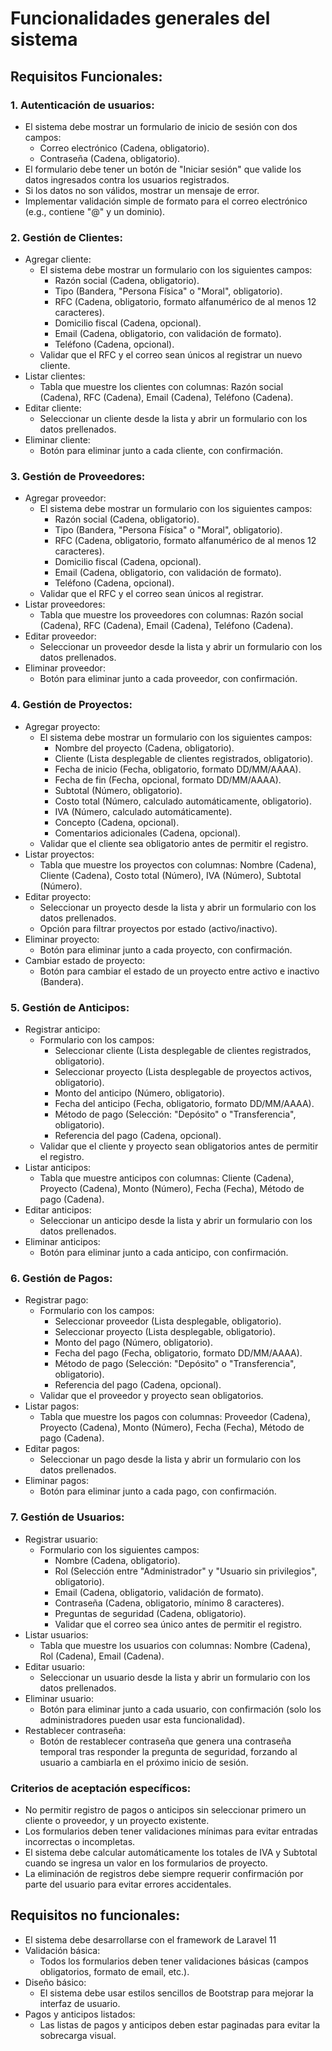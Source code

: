 # Funcionalidades generales del sistema

## Requisitos Funcionales:

### 1. Autenticación de usuarios:
* El sistema debe mostrar un formulario de inicio de sesión con dos campos:
    * Correo electrónico (Cadena, obligatorio).
    * Contraseña (Cadena, obligatorio).
* El formulario debe tener un botón de "Iniciar sesión" que valide los datos ingresados contra los usuarios registrados.
* Si los datos no son válidos, mostrar un mensaje de error.
* Implementar validación simple de formato para el correo electrónico (e.g., contiene "@" y un dominio).

### 2. Gestión de Clientes:
* Agregar cliente:
    * El sistema debe mostrar un formulario con los siguientes campos:
        * Razón social (Cadena, obligatorio).
        * Tipo (Bandera, "Persona Física" o "Moral", obligatorio).
        * RFC (Cadena, obligatorio, formato alfanumérico de al menos 12 caracteres).
        * Domicilio fiscal (Cadena, opcional).
        * Email (Cadena, obligatorio, con validación de formato).
        * Teléfono (Cadena, opcional).
    * Validar que el RFC y el correo sean únicos al registrar un nuevo cliente.
* Listar clientes:
    * Tabla que muestre los clientes con columnas: Razón social (Cadena), RFC (Cadena), Email (Cadena), Teléfono (Cadena).
* Editar cliente:
    * Seleccionar un cliente desde la lista y abrir un formulario con los datos prellenados.
* Eliminar cliente:
    * Botón para eliminar junto a cada cliente, con confirmación.

### 3. Gestión de Proveedores:
* Agregar proveedor:
    * El sistema debe mostrar un formulario con los siguientes campos:
        * Razón social (Cadena, obligatorio).
        * Tipo (Bandera, "Persona Física" o "Moral", obligatorio).
        * RFC (Cadena, obligatorio, formato alfanumérico de al menos 12 caracteres).
        * Domicilio fiscal (Cadena, opcional).
        * Email (Cadena, obligatorio, con validación de formato).
        * Teléfono (Cadena, opcional).
    * Validar que el RFC y el correo sean únicos al registrar.
* Listar proveedores:
    * Tabla que muestre los proveedores con columnas: Razón social (Cadena), RFC (Cadena), Email (Cadena), Teléfono (Cadena).
* Editar proveedor:
    * Seleccionar un proveedor desde la lista y abrir un formulario con los datos prellenados.
* Eliminar proveedor:
    * Botón para eliminar junto a cada proveedor, con confirmación.

### 4. Gestión de Proyectos:
* Agregar proyecto:
    * El sistema debe mostrar un formulario con los siguientes campos:
        * Nombre del proyecto (Cadena, obligatorio).
        * Cliente (Lista desplegable de clientes registrados, obligatorio).
        * Fecha de inicio (Fecha, obligatorio, formato DD/MM/AAAA).
        * Fecha de fin (Fecha, opcional, formato DD/MM/AAAA).
        * Subtotal (Número, obligatorio).
        * Costo total (Número, calculado automáticamente, obligatorio).
        * IVA (Número, calculado automáticamente).
        * Concepto (Cadena, opcional).
        * Comentarios adicionales (Cadena, opcional).
    * Validar que el cliente sea obligatorio antes de permitir el registro.
* Listar proyectos:
    * Tabla que muestre los proyectos con columnas: Nombre (Cadena), Cliente (Cadena), Costo total (Número), IVA (Número), Subtotal (Número).
* Editar proyecto:
    * Seleccionar un proyecto desde la lista y abrir un formulario con los datos prellenados.
    * Opción para filtrar proyectos por estado (activo/inactivo).
* Eliminar proyecto:
    * Botón para eliminar junto a cada proyecto, con confirmación.
* Cambiar estado de proyecto:
    * Botón para cambiar el estado de un proyecto entre activo e inactivo (Bandera).

### 5. Gestión de Anticipos:
* Registrar anticipo:
    * Formulario con los campos:
        * Seleccionar cliente (Lista desplegable de clientes registrados, obligatorio).
        * Seleccionar proyecto (Lista desplegable de proyectos activos, obligatorio).
        * Monto del anticipo (Número, obligatorio).
        * Fecha del anticipo (Fecha, obligatorio, formato DD/MM/AAAA).
        * Método de pago (Selección: "Depósito" o "Transferencia", obligatorio).
        * Referencia del pago (Cadena, opcional).
    * Validar que el cliente y proyecto sean obligatorios antes de permitir el registro.
* Listar anticipos:
    * Tabla que muestre anticipos con columnas: Cliente (Cadena), Proyecto (Cadena), Monto (Número), Fecha (Fecha), Método de pago (Cadena).
* Editar anticipos:
    * Seleccionar un anticipo desde la lista y abrir un formulario con los datos prellenados.
* Eliminar anticipos:
    * Botón para eliminar junto a cada anticipo, con confirmación.

### 6. Gestión de Pagos:
* Registrar pago:
    * Formulario con los campos:
        * Seleccionar proveedor (Lista desplegable, obligatorio).
        * Seleccionar proyecto (Lista desplegable, obligatorio).
        * Monto del pago (Número, obligatorio).
        * Fecha del pago (Fecha, obligatorio, formato DD/MM/AAAA).
        * Método de pago (Selección: "Depósito" o "Transferencia", obligatorio).
        * Referencia del pago (Cadena, opcional).
    * Validar que el proveedor y proyecto sean obligatorios.
* Listar pagos:
    * Tabla que muestre los pagos con columnas: Proveedor (Cadena), Proyecto (Cadena), Monto (Número), Fecha (Fecha), Método de pago (Cadena).
* Editar pagos:
    * Seleccionar un pago desde la lista y abrir un formulario con los datos prellenados.
* Eliminar pagos:
    * Botón para eliminar junto a cada pago, con confirmación.

### 7. Gestión de Usuarios:
* Registrar usuario:
    * Formulario con los siguientes campos:
        * Nombre (Cadena, obligatorio).
        * Rol (Selección entre "Administrador" y "Usuario sin privilegios", obligatorio).
        * Email (Cadena, obligatorio, validación de formato).
        * Contraseña (Cadena, obligatorio, mínimo 8 caracteres).
        * Preguntas de seguridad (Cadena, obligatorio).
        * Validar que el correo sea único antes de permitir el registro.
* Listar usuarios:
    * Tabla que muestre los usuarios con columnas: Nombre (Cadena), Rol (Cadena), Email (Cadena).
* Editar usuario:
    * Seleccionar un usuario desde la lista y abrir un formulario con los datos prellenados.
* Eliminar usuario:
    * Botón para eliminar junto a cada usuario, con confirmación (solo los administradores pueden usar esta funcionalidad).
* Restablecer contraseña:
    * Botón de restablecer contraseña que genera una contraseña temporal tras responder la pregunta de seguridad, forzando al usuario a cambiarla en el próximo inicio de sesión.

### Criterios de aceptación específicos:
* No permitir registro de pagos o anticipos sin seleccionar primero un cliente o proveedor, y un proyecto existente.
* Los formularios deben tener validaciones mínimas para evitar entradas incorrectas o incompletas.
* El sistema debe calcular automáticamente los totales de IVA y Subtotal cuando se ingresa un valor en los formularios de proyecto.
* La eliminación de registros debe siempre requerir confirmación por parte del usuario para evitar errores accidentales.

## Requisitos no funcionales:
* El sistema debe desarrollarse con el framework de Laravel 11
* Validación básica:
    * Todos los formularios deben tener validaciones básicas (campos obligatorios, formato de email, etc.).
* Diseño básico:
    * El sistema debe usar estilos sencillos de Bootstrap para mejorar la interfaz de usuario.
* Pagos y anticipos listados:
    * Las listas de pagos y anticipos deben estar paginadas para evitar la sobrecarga visual.
